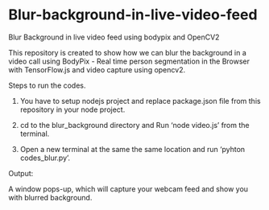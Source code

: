 # Blur-background-in-live-video-feed
Blur Background in live video feed using bodypix and OpenCV2 


This repository is created to show how we can blur the background in a video call using BodyPix - Real time person segmentation in the Browser with TensorFlow.js and video capture using opencv2.




Steps to run the codes.

1. You have to setup nodejs project and replace package.json file from this repository in your node project.

2. cd to the blur_background directory and Run ‘node video.js’ from the terminal.

3. Open a new terminal at the same the same location and run ‘pyhton codes_blur.py’.



Output:

A window pops-up, which will capture your webcam feed and show you with blurred background.
